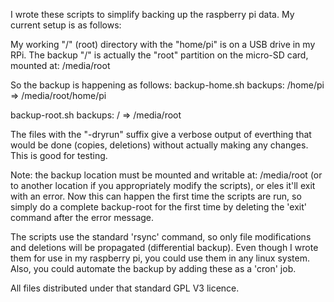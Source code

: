 I wrote these scripts to simplify backing up the raspberry pi data. My current setup is as follows:

My working "/" (root) directory with the "home/pi" is on a USB drive in my RPi. The backup "/" is actually the "root" partition
 on the micro-SD card, mounted at:
 /media/root
 
 So the backup is happening as follows:
 backup-home.sh backups:
 /home/pi => /media/root/home/pi
 
 backup-root.sh backups:
 / => /media/root
 
 The files with the "-dryrun" suffix give a verbose output of everthing that would be done (copies, deletions) without actually 
  making any changes. This is good for testing.
  
Note: the backup location must be mounted and writable at: /media/root (or to another location if you appropriately modify 
 the scripts), or eles it'll exit with an error. Now this can happen the first time the scripts are run, so simply do a 
 complete backup-root for the first time by deleting the 'exit' command after the error message.

The scripts use the standard 'rsync' command, so only file modifications and deletions will be propagated (differential 
 backup).
Even though I wrote them for use in my raspberry pi, you could use them in any linux system. Also, you could automate the 
 backup by adding these as a 'cron' job.

All files distributed under that standard GPL V3 licence.
 
